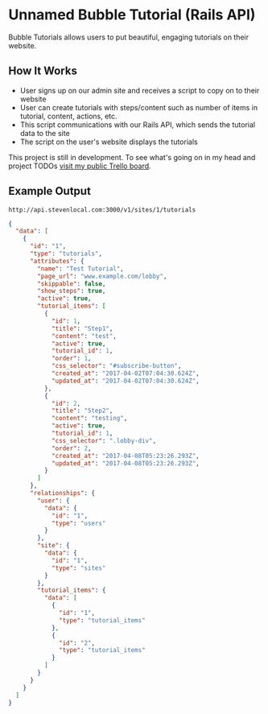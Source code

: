 # Unnamed Bubble Tutorial (Rails API)

Bubble Tutorials allows users to put beautiful, engaging tutorials on their website.

## How It Works

- User signs up on our admin site and receives a script to copy on to their website
- User can create tutorials with steps/content such as number of items in tutorial, content, actions, etc.
- This script communications with our Rails API, which sends the tutorial data to the site
- The script on the user's website displays the tutorials

This project is still in development. To see what's going on in my head and project TODOs  [visit my public Trello board](https://trello.com/b/oflmtBIf/bubble-tutorial).

## Example Output

`http://api.stevenlocal.com:3000/v1/sites/1/tutorials`

```json
{
  "data": [
    {
      "id": "1",
      "type": "tutorials",
      "attributes": {
        "name": "Test Tutorial",
        "page_url": "www.example.com/lobby",
        "skippable": false,
        "show_steps": true,
        "active": true,
        "tutorial_items": [
          {
            "id": 1,
            "title": "Step1",
            "content": "test",
            "active": true,
            "tutorial_id": 1,
            "order": 1,
            "css_selector": "#subscribe-button",
            "created_at": "2017-04-02T07:04:30.624Z",
            "updated_at": "2017-04-02T07:04:30.624Z",
          },
          {
            "id": 2,
            "title": "Step2",
            "content": "testing",
            "active": true,
            "tutorial_id": 1,
            "css_selector": ".lobby-div",
            "order": 2,
            "created_at": "2017-04-08T05:23:26.293Z",
            "updated_at": "2017-04-08T05:23:26.293Z",
          }
        ]
      },
      "relationships": {
        "user": {
          "data": {
            "id": "1",
            "type": "users"
          }
        },
        "site": {
          "data": {
            "id": "1",
            "type": "sites"
          }
        },
        "tutorial_items": {
          "data": [
            {
              "id": "1",
              "type": "tutorial_items"
            },
            {
              "id": "2",
              "type": "tutorial_items"
            }
          ]
        }
      }
    }
  ]
}
```